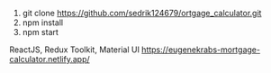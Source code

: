 1. git clone https://github.com/sedrik124679/ortgage_calculator.git
2. npm install
3. npm start

ReactJS, Redux Toolkit, Material UI
https://eugenekrabs-mortgage-calculator.netlify.app/
